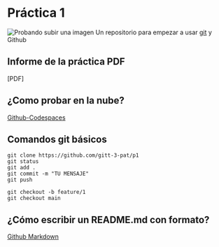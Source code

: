 # Práctica 1

![Probando subir una imagen](https://blogs.comillas.edu/acogida/wp-content/uploads/sites/17/2015/10/Marca-color-sobreimpresa-CMYK-texto-positivo.jpg)
Un repositorio para empezar a usar [git](https://git-scm.com/) y Github

## Informe de la práctica PDF

[PDF]


## ¿Como probar en la nube?

[Github-Codespaces](https://github.com/features/codespaces)

## Comandos git básicos

```
git clone https://github.com/gitt-3-pat/p1
git status
git add .
git commit -m "TU MENSAJE"
git push

git checkout -b feature/1
git checkout main
```

## ¿Cómo escribir un README.md con formato?

[Github Markdown](https://docs.github.com/es/get-started/writing-on-github/getting-started-with-writing-and-formatting-on-github/basic-writing-and-formatting-syntax)
